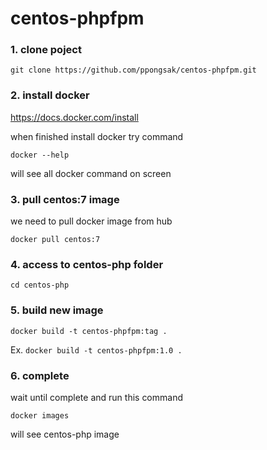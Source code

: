 # centos-phpfpm

### 1. clone poject

``` git clone https://github.com/ppongsak/centos-phpfpm.git ```

### 2. install docker

https://docs.docker.com/install

when finished install docker try command

``` docker --help ```

will see all docker command on screen

### 3. pull centos:7 image

we need to pull docker image from hub

``` docker pull centos:7 ```

### 4. access to centos-php folder 

``` cd centos-php ```

### 5. build new image 

``` docker build -t centos-phpfpm:tag . ```

Ex. ``` docker build -t centos-phpfpm:1.0 . ```

### 6. complete

wait until complete and run this command

``` docker images ```

will see centos-php image
